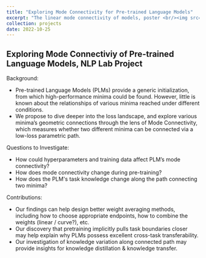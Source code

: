 ```yaml
---
title: "Exploring Mode Connectivity for Pre-trained Language Models"
excerpt: "The linear mode connectivity of models, poster <br/><img src='/images/connectivity_poster.png'>"
collection: projects
date: 2022-10-25
---
```


## Exploring Mode Connectiviy of Pre-trained Language Models, NLP Lab Project
Background:

* Pre-trained Language Models (PLMs) provide a generic initialization, from which high-performance minima could be found. However, little is known about the relationships of various minima reached under different conditions.
* We propose to dive deeper into the loss landscape, and explore various minima’s geometric connections through the lens of Mode Connectivity, which measures whether two different minima can be connected via a low-loss parametric path.

Questions to Investigate: 
* How could hyperparameters and training data affect PLM’s mode connectivity?
* How does mode connectivity change during pre-training?
* How does the PLM's task knowledge change along the path connecting two minima?

Contributions:

* Our findings can help design better weight averaging methods, including how to choose appropriate endpoints, how to combine the weights (linear / curve?), etc.
* Our discovery that pretraining implicitly pulls task boundaries closer may help explain why PLMs possess excellent cross-task transferability.
* Our investigation of knowledge variation along connected path may provide insights for knowledge distillation & knowledge transfer.